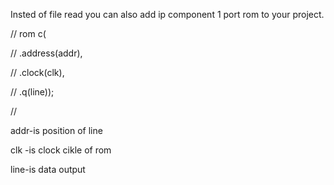 Insted of file read you can also add ip component 1 port rom to your project.

//	  rom c(

//	  .address(addr),

//	  .clock(clk),

//	  .q(line));

//	


addr-is position of line

clk -is clock cikle of rom

line-is data output

